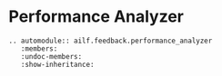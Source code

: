 # Performance Analyzer

```{eval-rst}
.. automodule:: ailf.feedback.performance_analyzer
   :members:
   :undoc-members:
   :show-inheritance:
```

